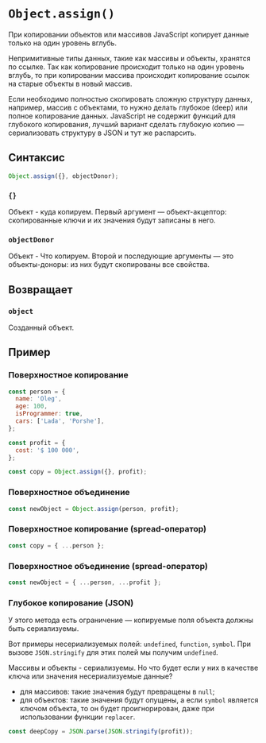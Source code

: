 # `Object.assign()`

При копировании объектов или массивов JavaScript копирует данные только на один уровень вглубь.

Непримитивные типы данных, такие как массивы и объекты, хранятся по ссылке. Так как копирование происходит только на один уровень вглубь, то при копировании массива происходит копирование ссылок на старые объекты в новый массив.

Если необходимо полностью скопировать сложную структуру данных, например, массив с объектами, то нужно делать глубокое (deep) или полное копирование данных. JavaScript не содержит функций для глубокого копирования, лучший вариант сделать глубокую копию — сериализовать структуру в JSON и тут же распарсить.

## Синтаксис

```js
Object.assign({}, objectDonor);
```

### `{}`

Объект - куда копируем. Первый аргумент — объект-акцептор: скопированные ключи и их значения будут записаны в него.

### `objectDonor`

Объект - Что копируем. Второй и последующие аргументы — это объекты-доноры: из них будут скопированы все свойства.

## Возвращает

### `object`

Созданный объект.

## Пример

### Поверхностное копирование

```js
const person = {
  name: 'Oleg',
  age: 100,
  isProgrammer: true,
  cars: ['Lada', 'Porshe'],
};

const profit = {
  cost: '$ 100 000',
};

const copy = Object.assign({}, profit);
```

### Поверхностное объединение

```js
const newObject = Object.assign(person, profit);
```

### Поверхностное копирование (spread-оператор)

```js
const copy = { ...person };
```

### Поверхностное объединение (spread-оператор)

```js
const newObject = { ...person, ...profit };
```

### Глубокое копирование (JSON)

У этого метода есть ограничение — копируемые поля объекта должны быть сериализуемы.

Вот примеры несериализуемых полей: `undefined`, `function`, `symbol`. При вызове `JSON.stringify` для этих полей мы получим `undefined`.

Массивы и объекты - сериализуемы. Но что будет если у них в качестве ключа или значения несериализуемые данные?

- для массивов: такие значения будут превращены в `null`;
- для объектов: такие значения будут опущены, а если `symbol` является ключом объекта, то он будет проигнорирован, даже при использовании функции `replacer`.

```js
const deepCopy = JSON.parse(JSON.stringify(profit));
```
